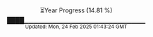 <p align="center">
⏳Year Progress (14.81 %) <br>
████▁▁▁▁▁▁▁▁▁▁▁▁▁▁▁▁▁▁▁▁▁▁▁▁▁▁ <br>
<sub>Updated: Mon, 24 Feb 2025 01:43:24 GMT</sub>
</p>

